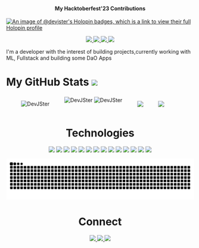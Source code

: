 <h4 align="center">My Hacktoberfest'23 Contributions</h4>

[![An image of @devjster's Holopin badges, which is a link to view their full Holopin profile](https://holopin.me/devjster)](https://holopin.io/@devjster)

<p align="center">
  <a href="https://simplefolio-opal.vercel.app/" target="_blank">
    <img src="https://img.shields.io/static/v1?label=|&message=WEBSITE&color=23555f&style=plastic&logo=react&logo-color=white"/>
  </a>
  <a href="https://www.linkedin.com/in/devtshubham/" target="_blank">
    <img src="https://img.shields.io/static/v1?label=|&message=LINKEDIN&color=cdf998&style=plastic&logo=linkedin&logo-color=white"/>
  </a>
  <a href="https://twitter.com/" target="_blank">
    <img src="https://img.shields.io/static/v1?label=|&message=TWITTER&color=23555f&style=plastic&logo=twitter&logo-color=white"/>
  </a>
 <a href="https://drive.google.com/file/d/1nBj8X5TqaGl6d5JHWzbD-Fp9fINLXHW4/view?usp=sharing" target="_blank">
      <img src="https://img.shields.io/static/v1?label=|&message=RESUME&color=23555f&style=plastic&logo=react&logo-color=white"/>
  </a>
</p>

I'm a developer with the interest of building projects,currently working with ML, Fullstack and building some DaO Apps 


<h1> My GitHub Stats <img src='https://media1.giphy.com/media/du3J3cXyzhj75IOgvA/giphy.gif?cid=ecf05e47x2g034i9pzwtzzsd3xgg2w9nr94t4tflbbgo3008&rid=giphy.gif' width='22px'> </h1>





<div style="display: flex; justify-content: space-evenly; align-items: center; flex-wrap: wrap;">
  <p align="left"> <img src="https://komarev.com/ghpvc/?username=DevJSter&label=Profile%20views&color=0e75b6&style=flat" alt="DevJSter" /> </p>


 <div>
    <img src="https://github-readme-stats-drab-gamma-66.vercel.app/api?username=DevJSter&show_icons=true&locale=en&theme=rose_pine&hide_border=true" alt="DevJSter" style="margin-bottom: 20px;" />
    <img src="https://github-readme-streak-stats.herokuapp.com/?user=DevJSter&theme=dark-smoky&hide_border=true" alt="DevJSter" />
  </div>

<img  src="https://streak-stats.demolab.com?user=DevJSter&theme=aura&hide_border=true&card_width=550"/>
<img  src="https://github-readme-stats.vercel.app/api?username=DevJSter&theme=aura&include_all_commits=true&card_width=550&hide_border=true&rank_icon=github"/></br>
<!--<img width="495" src="https://github-readme-stats.vercel.app/api/top-langs/?username=NebulaTris&hide_progress=true&langs_count=10&theme=aura&hide_border=true"/>->
<!--<img width="400" src="https://api.githubtrends.io/user/svg/NebulaTris/langs?time_range=one_year&theme=dark"/>&ensp; <img width="400" src="https://api.githubtrends.io/user/svg/NebulaTris/repos?time_range=one_year&theme=dark"/>-->


</div>


<h1 align="center">Technologies</h1>


<p align="center">
    <img src="https://img.shields.io/static/v1?label=|&message=HTML5&color=23555f&style=plastic&logo=html5"/>
    <img src="https://img.shields.io/static/v1?label=|&message=CSS3&color=285f65&style=plastic&logo=css3"/>
    <img src="https://img.shields.io/static/v1?label=|&message=SASS&color=2b625f&style=plastic&logo=sass"/>
    <img src="https://img.shields.io/static/v1?label=|&message=JAVASCRIPT&color=3c7f5d&style=plastic&logo=javascript"/>
    <img src="https://img.shields.io/static/v1?label=|&message=REACT.JS&color=4a935c&style=plastic&logo=react"/>
     <img src="https://img.shields.io/static/v1?label=|&message=NEXT.JS&color=4a935c&style=plastic&logo=Next"/>
    <img src="https://img.shields.io/static/v1?label=|&message=TYPESCRIPT&color=4a935c&style=plastic&logo=typescript"/>
<img src="https://img.shields.io/static/v1?label=|&message=PYTHON&color=52985b&style=plastic&logo=python"/>
<!--    <img src="https://img.shields.io/static/v1?label=|&message=JAVA&color=cdf998&style=plastic&logo=java"/> -->
<!--     <img src="https://img.shields.io/static/v1?label=|&message=SOLIDITY&color=8fbc56&style=plastic&logo=solidity"/>
    <img src="https://img.shields.io/static/v1?label=|&message=SELENIUM&color=cdf998&style=plastic&logo=selenium"/> -->
    <img src="https://img.shields.io/static/v1?label=|&message=MONGO-DB&color=cdd148&style=plastic&logo=mongodb"/>
    <img src="https://img.shields.io/static/v1?label=|&message=EXPRESS&color=bbb111&style=plastic&logo=express"/>
    <img src="https://img.shields.io/static/v1?label=|&message=WEBPACK&color=bbb111&style=plastic&logo=webpack"/>
    <img src="https://img.shields.io/static/v1?label=|&message=LINUX&color=bbb111&style=plastic&logo=linux"/>
    <img src="https://img.shields.io/static/v1?label=|&message=GIT&color=cbb148&style=plastic&logo=git"/>
    <img src="https://img.shields.io/static/v1?label=|&message=FIREBASE&color=cbb148&style=plastic&logo=firebase"/>
</p>


<!--Snake animation -->

<picture>
  <source media="(prefers-color-scheme: dark)" srcset="https://raw.githubusercontent.com/DevJSter/DevJSter/output/github-contribution-grid-snake.svg dist/github-contribution-grid-snake-dark.svg">
  <source media="(prefers-color-scheme: light)" srcset="https://raw.githubusercontent.com/DevJSter/DevJSter/output/github-contribution-grid-snake.svg">
  <img alt="github contribution grid snake animation" src="https://raw.githubusercontent.com/DevJSter/DevJSter/output/github-contribution-grid-snake.svg dist/github-contribution-grid-snake-dark.svg">
</picture>



<h1 align="center">Connect</h1>



<p align="center">
  <a href="https://shawncharles.com](https://simplefolio-opal.vercel.app/" target="_blank">
    <img src="https://img.shields.io/static/v1?label=|&message=WEBSITE&color=23555f&style=plastic&logo=react&logo-color=white"/>
  </a>
  <a href="https://www.linkedin.com/in/devtshubham/" target="_blank">
    <img src="https://img.shields.io/static/v1?label=|&message=LINKED-IN&color=cdf998&style=plastic&logo=linkedin&logo-color=white"/>
  </a>
  <a href="https://twitter.com/shubhamtwtss" target="_blank">
    <img src="https://img.shields.io/static/v1?label=|&message=TWITTER&color=23555f&style=plastic&logo=twitter&logo-color=white"/>
  </a>
<!--   <a href="https://shawncharles.com/angellist" target="_blank">
      <img src="https://img.shields.io/static/v1?label=|&message=ANGEL-LIST&color=cdf998&style=plastic&logo=angellist&logo-color=white"/>
  </a> -->
<!--   <a href="https://shawncharles.com/resume" target="_blank">
      <img src="https://img.shields.io/static/v1?label=|&message=RESUME&color=23555f&style=plastic&logo=react&logo-color=white"/>
  </a> -->
</p>